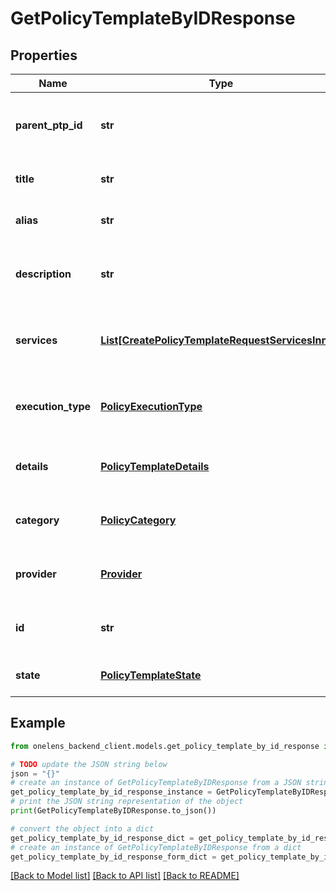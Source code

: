 # GetPolicyTemplateByIDResponse


## Properties

Name | Type | Description | Notes
------------ | ------------- | ------------- | -------------
**parent_ptp_id** | **str** | The id of the parent policy template pack. | 
**title** | **str** | The title of the policy template. | 
**alias** | **str** | The alias of the policy template. | 
**description** | **str** | The description of the policy template. | [optional] 
**services** | [**List[CreatePolicyTemplateRequestServicesInner]**](CreatePolicyTemplateRequestServicesInner.md) | The list of services associated the policy template. | 
**execution_type** | [**PolicyExecutionType**](PolicyExecutionType.md) | The execution type of the policy template. | 
**details** | [**PolicyTemplateDetails**](PolicyTemplateDetails.md) | The details of the policy template. | 
**category** | [**PolicyCategory**](PolicyCategory.md) | The category of the policy template. | 
**provider** | [**Provider**](Provider.md) | The cloud provider of the policy template. | 
**id** | **str** | The unique identifier of the policy template. | 
**state** | [**PolicyTemplateState**](PolicyTemplateState.md) | The state of the policy template. | 

## Example

```python
from onelens_backend_client.models.get_policy_template_by_id_response import GetPolicyTemplateByIDResponse

# TODO update the JSON string below
json = "{}"
# create an instance of GetPolicyTemplateByIDResponse from a JSON string
get_policy_template_by_id_response_instance = GetPolicyTemplateByIDResponse.from_json(json)
# print the JSON string representation of the object
print(GetPolicyTemplateByIDResponse.to_json())

# convert the object into a dict
get_policy_template_by_id_response_dict = get_policy_template_by_id_response_instance.to_dict()
# create an instance of GetPolicyTemplateByIDResponse from a dict
get_policy_template_by_id_response_form_dict = get_policy_template_by_id_response.from_dict(get_policy_template_by_id_response_dict)
```
[[Back to Model list]](../README.md#documentation-for-models) [[Back to API list]](../README.md#documentation-for-api-endpoints) [[Back to README]](../README.md)


